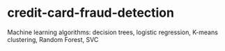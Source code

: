 # credit-card-fraud-detection
Machine learning algorithms: decision trees, logistic regression, K-means clustering, Random Forest, SVC 

